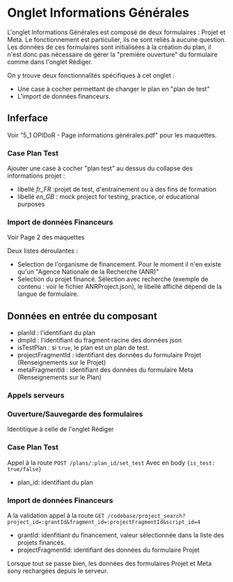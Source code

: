 # Onglet Informations Générales

L'onglet Informations Générales est composé de deux formulaires : Projet et Meta.
Le fonctionnement est particulier, ils ne sont reliés à aucune question. Les données de ces formulaires sont initialisées à la création du plan, il n'est donc pas nécessaire de gérer la "première ouverture" du formulaire comme dans l'onglet Rédiger.

On y trouve deux fonctionnalités spécifiques à cet onglet :

- Une case à cocher permettant de changer le plan en "plan de test"
- L'import de données financeurs.

## Inferface

Voir "5_1 OPIDoR - Page informations générales.pdf" pour les maquettes.

### Case Plan Test

Ajouter une case à cocher "plan test" au dessus du collapse des informations projet :

- libellé *fr_FR* :projet de test, d'entrainement ou à des fins de formation
- libellé *en_GB* : mock project for testing, practice, or educational purposes

### Import de données Financeurs

Voir Page 2 des maquettes

Deux listes déroulantes :

- Selection de l'organisme de financement. Pour le moment il n'en existe qu'un "Agence Nationale de la Recherche (ANR)"
- Selection du projet financé. Sélection avec recherche (exemple de contenu : voir le fichier ANRProject.json), le libellé affiché dépend de la langue de formulaire.

## Données en entrée du composant

- planId : l'identifiant du plan
- dmpId : l'identifiant du fragment racine des données json
- isTestPlan : si `true`, le plan est un plan de test.
- projectFragmentId : identifiant des données du formulaire Projet (Renseignements sur le Projet)
- metaFragmentId : identifiant des données du formulaire Meta (Renseignements sur le Plan)

### Appels serveurs

### Ouverture/Sauvegarde des formulaires

Identitique à celle de l'onglet Rédiger

### Case Plan Test

Appel à la route `POST /plans/:plan_id/set_test`
Avec en body `{is_test: true/false}`

- plan_id: identifiant du plan

### Import de données Financeurs

A la validation appel à la route `GET /codebase/project_search?project_id=:grantId&fragment_id=:projectFragmentId&script_id=4`

- grantId: idenfitiant du financement, valeur sélectionnée dans la liste des projets financés.
- projectFragmentId:  identifiant des données du formulaire Projet

Lorsque tout se passe bien, les données des formulaires Projet et Meta sony rechargées depuis le serveur.

